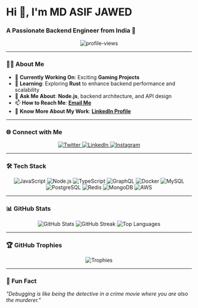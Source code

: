 # Hi 👋, I'm MD ASIF JAWED
### A Passionate Backend Engineer from India 🚀

<p align="center">
	<img src="https://komarev.com/ghpvc/?username=mdasifj625&color=blue&style=flat-square&label=Profile+Views" alt="profile-views" />
</p>

---

### 👨‍💻 About Me  

- 🔭 **Currently Working On**: Exciting **Gaming Projects**  
- 🌱 **Learning**: Exploring **Rust** to enhance backend performance and scalability  
- 💬 **Ask Me About**: **Node.js**, backend architecture, and API design  
- 📫 **How to Reach Me**: [**Email Me**](mailto:mdasifj625@gmail.com)  
- 📄 **Know More About My Work**: [**LinkedIn Profile**](https://www.linkedin.com/in/mdasifj625/)

---

### 🌐 Connect with Me  

<p align="center">
	<a href="https://twitter.com/mdasifj625" target="_blank">
		<img src="https://img.shields.io/badge/-Twitter-1DA1F2?style=for-the-badge&logo=twitter&logoColor=white" alt="Twitter" />
	</a>
	<a href="https://linkedin.com/in/mdasifj625" target="_blank">
		<img src="https://img.shields.io/badge/-LinkedIn-0077B5?style=for-the-badge&logo=linkedin&logoColor=white" alt="LinkedIn" />
	</a>
	<a href="https://instagram.com/mdasifj625" target="_blank">
		<img src="https://img.shields.io/badge/-Instagram-E4405F?style=for-the-badge&logo=instagram&logoColor=white" alt="Instagram" />
	</a>
</p>

---

### 🛠️ Tech Stack  

<p align="center">
	<img src="https://img.shields.io/badge/-JavaScript-F7DF1E?style=for-the-badge&logo=javascript&logoColor=black" alt="JavaScript" />
	<img src="https://img.shields.io/badge/-Node.js-339933?style=for-the-badge&logo=node.js&logoColor=white" alt="Node.js" />
	<img src="https://img.shields.io/badge/-TypeScript-3178C6?style=for-the-badge&logo=typescript&logoColor=white" alt="TypeScript" />
	<img src="https://img.shields.io/badge/-GraphQL-E10098?style=for-the-badge&logo=graphql&logoColor=white" alt="GraphQL" />
	<img src="https://img.shields.io/badge/-Docker-2496ED?style=for-the-badge&logo=docker&logoColor=white" alt="Docker" />
	<img src="https://img.shields.io/badge/-MySQL-4479A1?style=for-the-badge&logo=mysql&logoColor=white" alt="MySQL" />
	<img src="https://img.shields.io/badge/-PostgreSQL-336791?style=for-the-badge&logo=postgresql&logoColor=white" alt="PostgreSQL" />
	<img src="https://img.shields.io/badge/-Redis-DC382D?style=for-the-badge&logo=redis&logoColor=white" alt="Redis" />
	<img src="https://img.shields.io/badge/-MongoDB-47A248?style=for-the-badge&logo=mongodb&logoColor=white" alt="MongoDB" />
	<img src="https://img.shields.io/badge/-AWS-232F3E?style=for-the-badge&logo=amazonaws&logoColor=white" alt="AWS" />
</p>

---

### 📊 GitHub Stats  

<p align="center">
	<img src="https://github-readme-stats.vercel.app/api?username=mdasifj625&show_icons=true&theme=radical" alt="GitHub Stats" />
	<img src="https://github-readme-streak-stats.herokuapp.com/?user=mdasifj625&theme=radical" alt="GitHub Streak" />
	<img src="https://github-readme-stats.vercel.app/api/top-langs?username=mdasifj625&show_icons=true&layout=compact&theme=radical" alt="Top Languages" />
</p>

---

### 🏆 GitHub Trophies  

<p align="center">
	<img src="https://github-profile-trophy.vercel.app/?username=mdasifj625&theme=radical" alt="Trophies" />
</p>

---

### 🌟 Fun Fact  

_"Debugging is like being the detective in a crime movie where you are also the murderer."_
